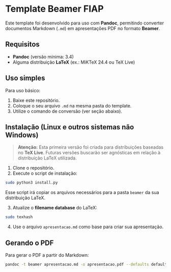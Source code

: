 # Template Beamer FIAP

Este template foi desenvolvido para uso com **Pandoc**, permitindo converter
documentos Markdown (`.md`) em apresentações PDF no formato **Beamer**.

## Requisitos

* **Pandoc** (versão mínima: 3.4)
* Alguma distribuição **LaTeX** (ex.: MiKTeX 24.4 ou TeX Live)

## Uso simples

Para uso básico:

1. Baixe este repositório.
2. Coloque o seu arquivo `.md` na mesma pasta do template.
3. Utilize o comando de conversão (ver seção abaixo).

## Instalação (Linux e outros sistemas não Windows)

> **Atenção:** Esta primeira versão foi criada para distribuições baseadas no
> **TeX Live**. Futuras versões buscarão ser agnósticas em relação à
> distribuição LaTeX utilizada.

1. Clone o repositório.
2. Execute o script de instalação:

```bash
sudo python3 install.py
```

Esse script irá copiar os arquivos necessários para a pasta `beamer` da sua
distribuição LaTeX.

3. Atualize o **filename database** do LaTeX:

```bash
sudo texhash
```

4. Use o arquivo `apresentacao.md` como base para criar sua apresentação.

## Gerando o PDF

Para gerar o PDF a partir do Markdown:

``` bash
pandoc -t beamer apresentacao.md -o apresentacao.pdf --defaults defaults.yaml
```

